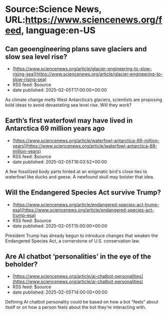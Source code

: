 # Source:Science News, URL:https://www.sciencenews.org/feed, language:en-US

## Can geoengineering plans save glaciers and slow sea level rise?
 - [https://www.sciencenews.org/article/glacier-engineering-to-slow-rising-sea](https://www.sciencenews.org/article/glacier-engineering-to-slow-rising-sea)
 - RSS feed: $source
 - date published: 2025-02-05T17:00:00+00:00

As climate change melts West Antarctica’s glaciers, scientists are proposing bold ideas to avoid devastating sea level rise. Will they work?

## Earth’s first waterfowl may have lived in Antarctica 69 million years ago
 - [https://www.sciencenews.org/article/waterfowl-antarctica-69-million-years](https://www.sciencenews.org/article/waterfowl-antarctica-69-million-years)
 - RSS feed: $source
 - date published: 2025-02-05T16:03:52+00:00

A few fossilized body parts hinted at an enigmatic bird's close ties to waterfowl like ducks and geese. A newfound skull may bolster that idea.

## Will the Endangered Species Act survive Trump?
 - [https://www.sciencenews.org/article/endangered-species-act-trump-esa](https://www.sciencenews.org/article/endangered-species-act-trump-esa)
 - RSS feed: $source
 - date published: 2025-02-05T15:00:00+00:00

President Trump has already begun to introduce changes that weaken the Endangered Species Act, a cornerstone of U.S. conservation law.

## Are AI chatbot ‘personalities’ in the eye of the beholder?
 - [https://www.sciencenews.org/article/ai-chatbot-personalities](https://www.sciencenews.org/article/ai-chatbot-personalities)
 - RSS feed: $source
 - date published: 2025-02-05T14:00:00+00:00

Defining AI chatbot personality could be based on how a bot “feels” about itself or on how a person feels about the bot they’re interacting with.

